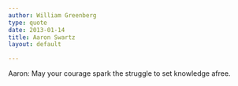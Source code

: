 ```yaml
---
author: William Greenberg
type: quote
date: 2013-01-14
title: Aaron Swartz
layout: default

---
```


Aaron:  May your courage spark the struggle to set knowledge afree.

